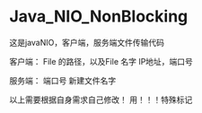 # Java_NIO_NonBlocking
这是javaNIO，客户端，服务端文件传输代码

客户端：
File 的路径，以及File 名字
IP地址，端口号

服务端：
端口号
新建文件名字

以上需要根据自身需求自己修改！
用！！！特殊标记
